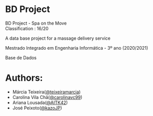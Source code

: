 # BD Project

BD Project - Spa on the Move </br>
Classification : 16/20

A data base project for a massage delivery service

Mestrado Integrado em Engenharia Informática - 3º ano (2020/2021)

Base de Dados

# Authors:
* Márcia Teixeira([@teixeiramarcia](https://github.com/teixeiramarcia))
* Carolina Vila Chã([@carolinavc99](https://github.com/carolinavc99))
* Ariana Lousada([@AITK42](https://github.com/AITK42))
* José Peixoto([@kazoJP](https://github.com/kazoJP))
